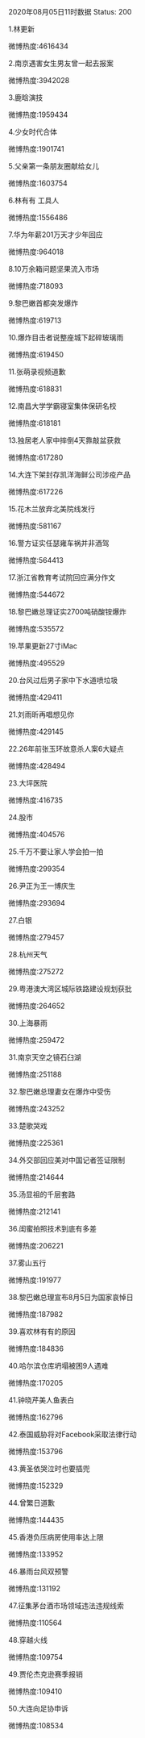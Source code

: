 2020年08月05日11时数据
Status: 200

1.林更新

微博热度:4616434

2.南京遇害女生男友曾一起去报案

微博热度:3942028

3.鹿晗演技

微博热度:1959434

4.少女时代合体

微博热度:1901741

5.父亲第一条朋友圈献给女儿

微博热度:1603754

6.林有有 工具人

微博热度:1556486

7.华为年薪201万天才少年回应

微博热度:964018

8.10万余箱问题坚果流入市场

微博热度:718093

9.黎巴嫩首都突发爆炸

微博热度:619713

10.爆炸目击者说整座城下起碎玻璃雨

微博热度:619450

11.张萌录视频道歉

微博热度:618831

12.南昌大学学霸寝室集体保研名校

微博热度:618181

13.独居老人家中摔倒4天靠敲盆获救

微博热度:617280

14.大连下架封存凯洋海鲜公司涉疫产品

微博热度:617226

15.花木兰放弃北美院线发行

微博热度:581167

16.警方证实任瑟雍车祸并非酒驾

微博热度:564413

17.浙江省教育考试院回应满分作文

微博热度:544672

18.黎巴嫩总理证实2700吨硝酸铵爆炸

微博热度:535572

19.苹果更新27寸iMac

微博热度:495529

20.台风过后男子家中下水道喷垃圾

微博热度:429411

21.刘雨昕再唱想见你

微博热度:429145

22.26年前张玉环故意杀人案6大疑点

微博热度:428494

23.大坪医院

微博热度:416735

24.股市

微博热度:404576

25.千万不要让家人学会拍一拍

微博热度:299354

26.尹正为王一博庆生

微博热度:293694

27.白银

微博热度:279457

28.杭州天气

微博热度:275272

29.粤港澳大湾区城际铁路建设规划获批

微博热度:264652

30.上海暴雨

微博热度:259472

31.南京天空之镜石臼湖

微博热度:251188

32.黎巴嫩总理妻女在爆炸中受伤

微博热度:243252

33.楚歌哭戏

微博热度:225361

34.外交部回应美对中国记者签证限制

微博热度:214644

35.汤显祖的千层套路

微博热度:212141

36.闺蜜拍照技术到底有多差

微博热度:206221

37.雾山五行

微博热度:191977

38.黎巴嫩总理宣布8月5日为国家哀悼日

微博热度:187982

39.喜欢林有有的原因

微博热度:184836

40.哈尔滨仓库坍塌被困9人遇难

微博热度:170205

41.钟晓芹美人鱼表白

微博热度:162796

42.泰国威胁将对Facebook采取法律行动

微博热度:153796

43.黄圣依哭泣时也要插兜

微博热度:152329

44.曾繁日道歉

微博热度:144435

45.香港负压病房使用率达上限

微博热度:133952

46.暴雨台风双预警

微博热度:131192

47.征集茅台酒市场领域违法违规线索

微博热度:110564

48.穿越火线

微博热度:109754

49.贾伦杰克逊赛季报销

微博热度:109410

50.大连向足协申诉

微博热度:108534


